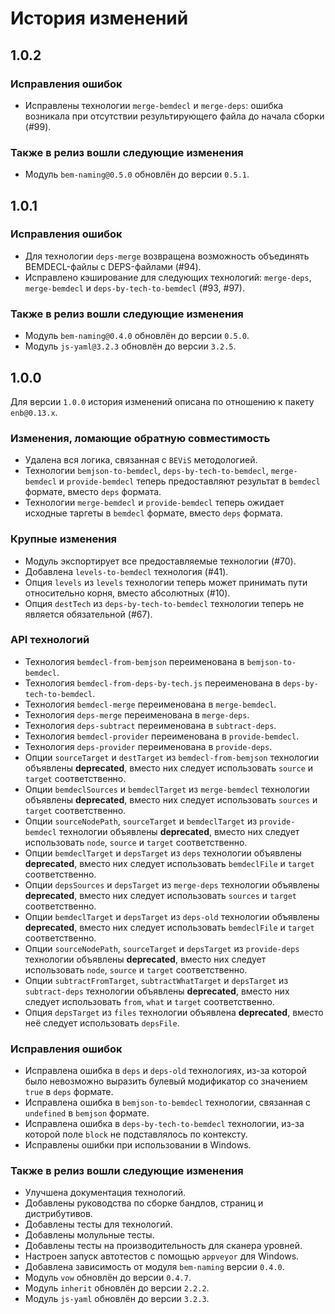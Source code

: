 История изменений
=================

1.0.2
-----

### Исправления ошибок

* Исправлены технологии `merge-bemdecl` и `merge-deps`: ошибка возникала при отсутствии результирующего файла до начала сборки (#99).

### Также в релиз вошли следующие изменения

* Модуль `bem-naming@0.5.0` обновлён до версии `0.5.1`.

1.0.1
-----

### Исправления ошибок

* Для технологии `deps-merge` возвращена возможность объединять BEMDECL-файлы с DEPS-файлами (#94).
* Исправлено кэширование для следующих технологий: `merge-deps`, `merge-bemdecl` и `deps-by-tech-to-bemdecl` (#93, #97).

### Также в релиз вошли следующие изменения

* Модуль `bem-naming@0.4.0` обновлён до версии `0.5.0`.
* Модуль `js-yaml@3.2.3` обновлён до версии `3.2.5`.

1.0.0
-----

Для версии `1.0.0` история изменений описана по отношению к пакету `enb@0.13.x`.

### Изменения, ломающие обратную совместимость

* Удалена вся логика, связанная с `BEViS` методологией.
* Технологии `bemjson-to-bemdecl`, `deps-by-tech-to-bemdecl`, `merge-bemdecl` и `provide-bemdecl` теперь предоставляют результат в `bemdecl` формате, вместо `deps` формата.
* Технологии `merge-bemdecl` и `provide-bemdecl` теперь ожидает исходные таргеты в `bemdecl` формате, вместо `deps` формата.

### Крупные изменения

* Модуль экспортирует все предоставляемые технологии (#70).
* Добавлена `levels-to-bemdecl` технология (#41).
* Опция `levels` из `levels` технологии теперь может принимать пути относительно корня, вместо абсолютных (#10).
* Опция `destTech` из `deps-by-tech-to-bemdecl` технологии теперь не является обязательной (#67).

### API технологий

* Технология `bemdecl-from-bemjson` переименована в `bemjson-to-bemdecl`.
* Технология `bemdecl-from-deps-by-tech.js` переименована в `deps-by-tech-to-bemdecl`.
* Технология `bemdecl-merge` переименована в `merge-bemdecl`.
* Технология `deps-merge` переименована в `merge-deps`.
* Технология `deps-subtract` переименована в `subtract-deps`.
* Технология `bemdecl-provider` переименована в `provide-bemdecl`.
* Технология `deps-provider` переименована в `provide-deps`.
* Опции `sourceTarget` и `destTarget` из `bemdecl-from-bemjson` технологии объявлены **deprecated**, вместо них следует использовать `source` и `target` соответственно.
* Опции `bemdeclSources` и `bemdeclTarget` из `merge-bemdecl` технологии объявлены **deprecated**, вместо них следует использовать `sources` и `target` соответственно.
* Опции `sourceNodePath`, `sourceTarget` и `bemdeclTarget` из `provide-bemdecl` технологии объявлены **deprecated**, вместо них следует использовать `node`, `source` и `target` соответственно.
* Опции `bemdeclTarget` и `depsTarget` из `deps` технологии объявлены **deprecated**, вместо них следует использовать `bemdeclFile` и `target` соответственно.
* Опции `depsSources` и `depsTarget` из `merge-deps` технологии объявлены **deprecated**, вместо них следует использовать `sources` и `target` соответственно.
* Опции `bemdeclTarget` и `depsTarget` из `deps-old` технологии объявлены **deprecated**, вместо них следует использовать `bemdeclFile` и `target` соответственно.
* Опции `sourceNodePath`, `sourceTarget` и `depsTarget` из `provide-deps` технологии объявлены **deprecated**, вместо них следует использовать `node`, `source` и `target` соответственно.
* Опции `subtractFromTarget`, `subtractWhatTarget` и `depsTarget` из `subtract-deps` технологии объявлены **deprecated**, вместо них следует использовать `from`, `what` и `target` соответственно.
* Опция `depsTarget` из `files` технологии объявлена **deprecated**, вместо неё следует использовать `depsFile`.

### Исправления ошибок

* Исправлена ошибка в `deps` и `deps-old` технологиях, из-за которой было невозможно выразить булевый модификатор со значением `true` в `deps` формате.
* Исправлена ошибка в `bemjson-to-bemdecl` технологии, связанная с `undefined` в `bemjson` формате.
* Исправлена ошибка в `deps-by-tech-to-bemdecl` технологии, из-за которой поле `block` не подставлялось по контексту.
* Исправлены ошибки при использовании в Windows.

### Также в релиз вошли следующие изменения

* Улучшена документация технологий.
* Добавлены руководства по сборке бандлов, страниц и дистрибутивов.
* Добавлены тесты для технологий.
* Добавлены молульные тесты.
* Добавлены тесты на производительность для сканера уровней.
* Настроен запуск автотестов с помощью `appveyor` для Windows.
* Добавлена зависимость от модуля `bem-naming` версии `0.4.0`.
* Модуль `vow` обновлён до версии `0.4.7`.
* Модуль `inherit` обновлён до версии `2.2.2`.
* Модуль `js-yaml` обновлён до версии `3.2.3`.
